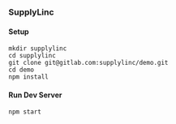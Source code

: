### SupplyLinc

#### Setup
```
mkdir supplylinc
cd supplylinc
git clone git@gitlab.com:supplylinc/demo.git
cd demo
npm install
```
#### Run Dev Server
```
npm start
```
